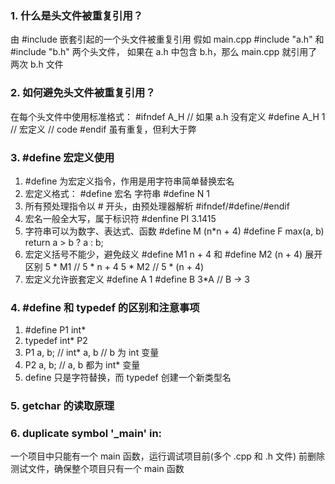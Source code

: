### 1. 什么是头文件被重复引用？
由 #include 嵌套引起的一个头文件被重复引用
假如 main.cpp #include "a.h" 和 #include "b.h" 两个头文件，
如果在 a.h 中包含 b.h，那么 main.cpp 就引用了两次 b.h 文件

### 2. 如何避免头文件被重复引用？
在每个头文件中使用标准格式：
#ifndef A_H    // 如果 a.h 没有定义
#define A_H 1  // 宏定义
// code 
#endif
虽有重复，但利大于弊

### 3. #define 宏定义使用
1. #define 为宏定义指令，作用是用字符串简单替换宏名
2. 宏定义格式： #define 宏名 字符串
  #define N 1
3. 所有预处理指令以 # 开头，由预处理器解析
  #ifndef/#define/#endif
4. 宏名一般全大写，属于标识符
  #denfine PI 3.1415
5. 字符串可以为数字、表达式、函数
  #define M (n*n + 4)
  #define F max(a, b) return a > b ? a : b;
6. 宏定义括号不能少，避免歧义
  #define M1 n + 4 和 #define M2 (n + 4) 展开区别
  5 * M1 // 5 * n + 4
  5 * M2 // 5 * (n + 4)
7. 宏定义允许嵌套定义
  #define A 1
  #define B 3*A // B -> 3

### 4. #define 和 typedef 的区别和注意事项
1. #define P1 int* 
2. typedef int* P2 
3. P1 a, b; // int* a, b // b 为 int 变量
4. P2 a, b; // a, b 都为 int* 变量
5. define 只是字符替换，而 typedef 创建一个新类型名

### 5. getchar 的读取原理

### 6. duplicate symbol '_main' in: 
一个项目中只能有一个 main 函数，运行调试项目前(多个 .cpp 和 .h 文件)
前删除测试文件，确保整个项目只有一个 main 函数
